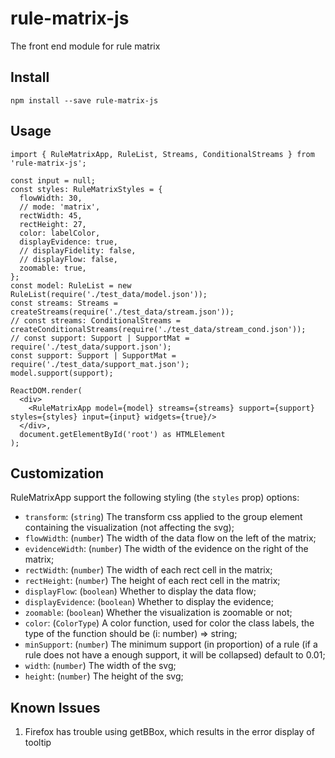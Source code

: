 # rule-matrix-js
The front end module for rule matrix

## Install

```
npm install --save rule-matrix-js
```

## Usage

```tsx
import { RuleMatrixApp, RuleList, Streams, ConditionalStreams } from 'rule-matrix-js';

const input = null;
const styles: RuleMatrixStyles = {
  flowWidth: 30,
  // mode: 'matrix',
  rectWidth: 45,
  rectHeight: 27,
  color: labelColor,
  displayEvidence: true,
  // displayFidelity: false,
  // displayFlow: false,
  zoomable: true,
};
const model: RuleList = new RuleList(require('./test_data/model.json'));
const streams: Streams = createStreams(require('./test_data/stream.json'));
// const streams: ConditionalStreams = createConditionalStreams(require('./test_data/stream_cond.json'));
// const support: Support | SupportMat = require('./test_data/support.json');
const support: Support | SupportMat = require('./test_data/support_mat.json');
model.support(support);

ReactDOM.render(
  <div>
    <RuleMatrixApp model={model} streams={streams} support={support} styles={styles} input={input} widgets={true}/>
  </div>,
  document.getElementById('root') as HTMLElement
);
```

## Customization

RuleMatrixApp support the following styling (the `styles` prop) options:

  * `transform`: (`string`) The transform css applied to the group element containing the visualization (not affecting the svg);
  * `flowWidth`: (`number`) The width of the data flow on the left of the matrix;
  * `evidenceWidth`: (`number`) The width of the evidence on the right of the matrix;
  * `rectWidth`: (`number`) The width of each rect cell in the matrix;
  * `rectHeight`: (`number`) The height of each rect cell in the matrix;
  * `displayFlow`: (`boolean`) Whether to display the data flow;
  * `displayEvidence`: (`boolean`) Whether to display the evidence;
  * `zoomable`: (`boolean`) Whether the visualization is zoomable or not;
  * `color`: (`ColorType`) A color function, used for color the class labels, the type of the function should be (i: number) => string;
  * `minSupport`: (`number`) The minimum support (in proportion) of a rule (if a rule does not have a enough support, it will be collapsed) default to 0.01;
  * `width`: (`number`) The width of the svg;
  * `height`: (`number`) The height of the svg;


## Known Issues

1. Firefox has trouble using getBBox, which results in the error display of tooltip
